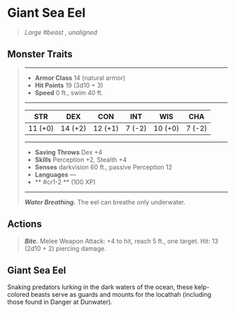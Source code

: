 # Giant Sea Eel
>*Large #beast , unaligned*
## Monster Traits
>___
>- **Armor Class** 14 (natural armor)
>- **Hit Points** 19 (3d10 + 3)
>- **Speed** 0 ft., swim 40 ft.
>___
>|STR|DEX|CON|INT|WIS|CHA|
>|:---:|:---:|:---:|:---:|:---:|:---:|
>|11 (+0)|14 (+2)|12 (+1)|7 (-2)|10 (+0)|7 (-2)|
>___
>- **Saving Throws** Dex +4
>- **Skills** Perception +2, Stealth +4
>- **Senses** darkvision 60 ft., passive Perception 12
>- **Languages** —
>- ** #cr1-2 ** (100 XP)
>___
>***Water Breathing.*** The eel can breathe only underwater.  
>
## Actions
>***Bite.*** Melee Weapon Attack: +4 to hit, reach 5 ft., one target. Hit: 13 (2d10 + 2) piercing damage.
## Giant Sea Eel
Snaking predators lurking in the dark waters of the ocean, these kelp-colored beasts serve as guards and mounts for the locathah (including those found in Danger at Dunwater).